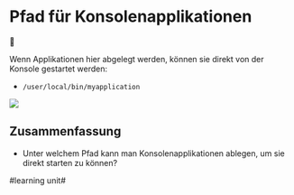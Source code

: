 # Pfad für Konsolenapplikationen
📃

Wenn Applikationen hier abgelegt werden, können sie direkt von der Konsole gestartet werden:

- `/user/local/bin/myapplication`

![][image-1]

## Zusammenfassung

- Unter welchem Pfad kann man Konsolenapplikationen ablegen, um sie direkt starten zu können?



[image-1]:	assets/Bildschirmfoto%202023-07-23%20um%2008.43.21.png

#learning unit#